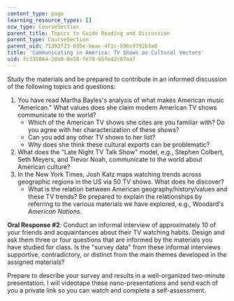 ```yaml
---
content_type: page
learning_resource_types: []
ocw_type: CourseSection
parent_title: Topics to Guide Reading and Discussion
parent_type: CourseSection
parent_uid: 71392f23-035e-beac-4f1c-596c9792b3a0
title: 'Communicating in America: TV Shows as Cultural Vectors'
uid: fc335064-20a0-0e50-fe79-65fed2c87aa7
---
```


Study the materials and be prepared to contribute in an informed discussion of the following topics and questions:

1.  You have read Martha Bayles's analysis of what makes American music "American." What values does she claim modem American TV shows communicate to the world?
    *   Which of the American TV shows she cites are you familiar with? Do you agree with her characterization of these shows?
    *   Can you add any other TV shows to her list?
    *   Why does she think these cultural exports can be problematic?
2.  What does the "Late Night TV Talk Show" model, e.g., Stephen Colbert, Seth Meyers, and Trevor Noah, communicate to the world about American culture?
3.  In the New York Times, Josh Katz maps watching trends across geographic regions in the US via 50 TV shows. What does he discover?
    *   What is the relation between American geography/history/values and these TV trends? Be prepared to explain the relationships by referring to the various materials we have explored, e.g., Woodard's _American Nations_.

**Oral Response #2**: Conduct an informal interview of approximately 10 of your friends and acquaintances about their TV watching habits. Design and ask them three or four questions that are informed by the materials you have studied for class. Is the "survey data" from these informal interviews supportive, contradictory, or distinct from the main themes developed in the assigned materials?

Prepare to describe your survey and results in a well-organized two-minute presentation. I will videotape these nano-presentations and send each of you a private link so you can watch and complete a self-assessment.